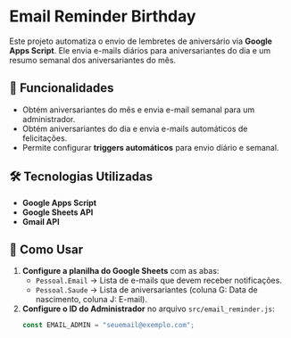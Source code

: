 # Email Reminder Birthday

Este projeto automatiza o envio de lembretes de aniversário via **Google Apps Script**. Ele envia e-mails diários para aniversariantes do dia e um resumo semanal dos aniversariantes do mês.

## 📌 Funcionalidades
- Obtém aniversariantes do mês e envia e-mail semanal para um administrador.
- Obtém aniversariantes do dia e envia e-mails automáticos de felicitações.
- Permite configurar **triggers automáticos** para envio diário e semanal.

## 🛠️ Tecnologias Utilizadas
- **Google Apps Script**
- **Google Sheets API**
- **Gmail API**

## 🚀 Como Usar
1. **Configure a planilha do Google Sheets** com as abas:
   - `Pessoal.Email` → Lista de e-mails que devem receber notificações.
   - `Pessoal.Saude` → Lista de aniversariantes (coluna G: Data de nascimento, coluna J: E-mail).
2. **Configure o ID do Administrador** no arquivo `src/email_reminder.js`:
   ```js
   const EMAIL_ADMIN = "seuemail@exemplo.com"; 
